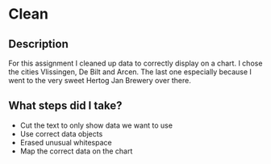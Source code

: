 # Clean

## Description
For this assignment I cleaned up data to correctly display on a chart. I chose the cities Vlissingen, De Bilt and Arcen. The last one especially because I went to the very sweet Hertog Jan Brewery over there.


## What steps did I take?

* Cut the text to only show data we want to use
* Use correct data objects
* Erased unusual whitespace
* Map the correct data on the chart
